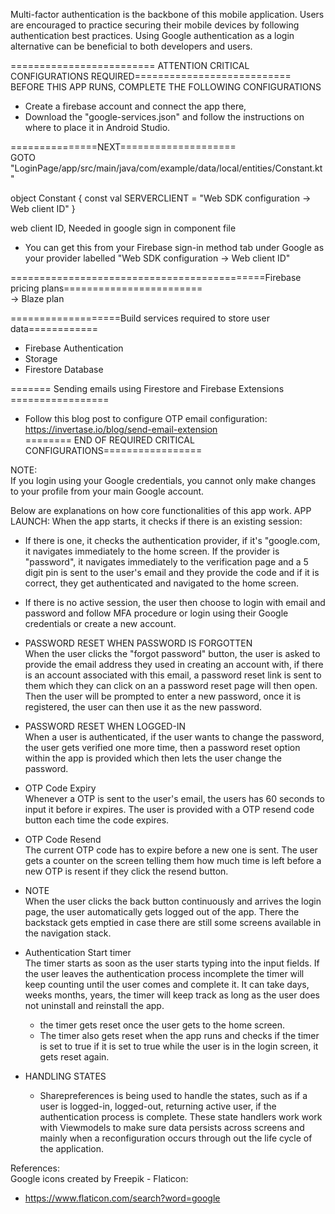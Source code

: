Multi-factor authentication is the backbone of this mobile application.
Users are encouraged to practice securing their mobile devices by following authentication best practices. Using Google authentication as a login alternative can be beneficial to both developers and users.

========================= ATTENTION CRITICAL CONFIGURATIONS REQUIRED===========================        
BEFORE THIS APP RUNS, COMPLETE THE FOLLOWING CONFIGURATIONS
- Create a firebase account and connect the app there,
- Download the "google-services.json" and follow the instructions on where to place it in Android Studio.


===============NEXT====================        
GOTO "LoginPage/app/src/main/java/com/example/data/local/entities/Constant.kt"     

object Constant {
    const val SERVERCLIENT = "Web SDK configuration -> Web client ID"
}

       
web client ID, Needed in google sign in component file
 - You can get this from your Firebase sign-in method tab under Google as your provider
  labelled "Web SDK configuration -> Web client ID"


============================================Firebase pricing plans========================    
   -> Blaze plan    

===================Build services required to store user data============    
- Firebase Authentication       
- Storage    
- Firestore Database   


======= Sending emails using Firestore and Firebase Extensions =================    
- Follow  this blog post to configure OTP email configuration:    
https://invertase.io/blog/send-email-extension      
======== END OF REQUIRED CRITICAL CONFIGURATIONS=================    
     

NOTE:     
If you login using your Google credentials, you cannot only make changes to your profile 
from your main Google account.

Below are explanations on how core functionalities of this app work.
APP LAUNCH:
When the app starts, it checks if there is an existing session:
- If there is one, it checks the authentication provider, if it's "google.com, it navigates
  immediately to the home screen. If the provider is "password", it navigates immediately
  to the verification page and a 5 digit pin is sent to the user's email and they provide
  the code and if it is correct, they get authenticated and navigated to the home screen.

- If there is no active session, the user then choose to login with email and password and follow
  MFA procedure or login using their Google credentials or create a new account.

- PASSWORD RESET WHEN PASSWORD IS FORGOTTEN   
When the user clicks the "forgot password" button, the user is asked to provide the email address 
they used in creating an account with, if there is an account associated with this email, 
a password reset link is sent to them which they can click on an a password reset page will 
then open. Then the user will be prompted to enter a new password, once it is registered, 
the user can then use it as the new password.
- PASSWORD RESET WHEN LOGGED-IN    
When a user is authenticated, if the user wants to change the password, 
the user gets verified one more time, then a password reset option within 
the app is provided which then lets the user change the password.

- OTP Code Expiry   
Whenever a OTP is sent to the user's email, 
the users has 60 seconds to input it before ir expires.
The user is provided with a OTP resend code button each time the code expires.

- OTP Code Resend     
The current OTP code has to expire before a new one is sent.
The user gets a counter on the screen telling them how much time is left
before a new OTP is resent if they click the resend button.

- NOTE    
When the user clicks the back button continuously and arrives the login page, 
the user automatically gets logged out of the app. There the backstack gets emptied
in case there are still some screens available in the navigation stack.

- Authentication Start timer     
  The timer starts as soon as the user starts typing into the input fields.
  If the user leaves the authentication process incomplete the timer will
  keep counting until the user comes and complete it. It can take days, weeks
  months, years, the timer will keep track as long as the user does not uninstall
  and reinstall the app.
  - the timer gets reset once the user gets to the home screen. 
  - The timer also gets reset when the app runs and checks if the timer is set  to true
    if it is set to true while the user is in the login screen, it gets reset again.
     
- HANDLING STATES      
  - Sharepreferences is being used to handle the states, such as if a user is logged-in,
    logged-out, returning active user, if the authentication process is complete.
    These state handlers work work with Viewmodels to make sure data persists across screens
    and mainly when a reconfiguration occurs through out the life cycle of the application.


References:     
Google icons created by Freepik - Flaticon:
- https://www.flaticon.com/search?word=google
